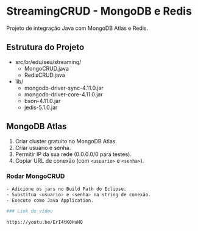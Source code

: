 # StreamingCRUD - MongoDB e Redis

Projeto de integração Java com MongoDB Atlas e Redis.

## Estrutura do Projeto

- src/br/edu/seu/streaming/
    - MongoCRUD.java
    - RedisCRUD.java
- lib/
    - mongodb-driver-sync-4.11.0.jar
    - mongodb-driver-core-4.11.0.jar
    - bson-4.11.0.jar
    - jedis-5.1.0.jar

## MongoDB Atlas

1. Criar cluster gratuito no MongoDB Atlas.
2. Criar usuário e senha.
3. Permitir IP da sua rede (0.0.0.0/0 para testes).
4. Copiar URL de conexão (com `<usuario>` e `<senha>`).

### Rodar MongoCRUD
```bash
- Adicione os jars no Build Path do Eclipse.
- Substitua <usuario> e <senha> na string de conexão.
- Execute como Java Application.

### Link do vídeo

https://youtu.be/ErI4tK0HuHQ
